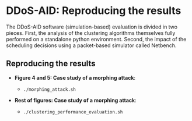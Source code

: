 
# DDoS-AID: Reproducing the results

The DDoS-AID software (simulation-based) evaluation is divided in two pieces. First, the analysis of the clustering algorithms themselves fully performed on a standalone python environment. Second, the impact of the scheduling decisions using a packet-based simulator called Netbench.

## Reproducing the results

* **Figure 4 and 5: Case study of a morphing attack**: 

    * `./morphing_attack.sh`

* **Rest of figures: Case study of a morphing attack**: 

    * `./clustering_performance_evaluation.sh`

